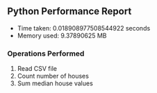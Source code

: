 ## Python Performance Report
- Time taken: 0.018908977508544922 seconds
- Memory used: 9.37890625 MB
### Operations Performed
1. Read CSV file
2. Count number of houses
3. Sum median house values
